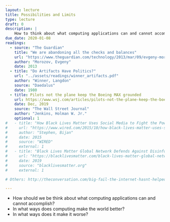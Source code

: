 ```yaml
---
layout: lecture
title: Possibilities and Limits
type: lecture
draft: 0
description: |
    How to think about what computing applications can and cannot accomplish. In what ways does computing make the world better? In what ways does it make it worse?
due_date: 2020-01-08
readings:
  - source: "The Guardian"
    title: "We are abandoning all the checks and balances"
    url: "https://www.theguardian.com/technology/2013/mar/09/evgeny-morozov-technology-solutionism-interview"
    author: "Morozov, Evgeny"
    date: 2013
  - title: "Do Artifacts Have Politics?"
    url: "../assets/readings/winner_artifacts.pdf"
    author: "Winner, Langdon"
    source: "Daedalus"
    date: 1980
  - title: Pilots not the plane keep the Boeing MAX grounded
    url: https://www.wsj.com/articles/pilots-not-the-plane-keep-the-boeing-max-grounded-11576880301
    date: Dec, 2019
    source: "The Wall Street Journal"
    author: "Jenkins, Holman W. Jr."
    optional: 1
#   - title: "How Black Lives Matter Uses Social Media to Fight the Power"
#     url: "https://www.wired.com/2015/10/how-black-lives-matter-uses-social-media-to-fight-the-power/"
#     author: "Stephen, Bijan"
#     date: 2015
#     source: "WIRED"
#     external: 1
#   - title: "Black Lives Matter Global Network Defends Against Disinformation Going into 2020"
#     url: "https://blacklivesmatter.com/black-lives-matter-global-network-defends-against-disinformation-going-into-2020/"
#     date: 2019
#     source: "blacklivesmatter.org"
#     external: 1

# Others: http://theconversation.com/big-fail-the-internet-hasnt-helped-democracy-104817

---
```


* How should we be think about what computing applications can and cannot accomplish? 
* In what ways does computing make the world better? 
* In what ways does it make it worse?